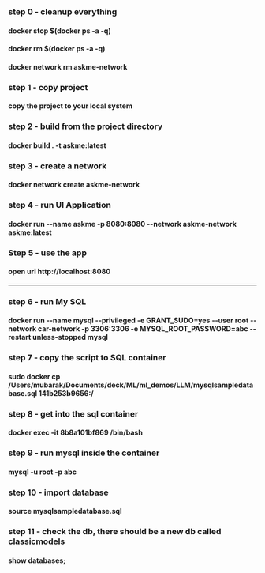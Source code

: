 ### step 0 - cleanup everything
#### docker stop $(docker ps -a -q)
#### docker rm $(docker ps -a -q)
#### docker network rm askme-network

### step 1 - copy project
#### copy the project to your local system

### step 2 - build from the project directory
#### docker build . -t askme:latest

### step 3 - create a network
#### docker network create askme-network

### step 4 - run UI Application
#### docker run --name askme -p 8080:8080 --network askme-network askme:latest

### Step 5 - use the app
#### open url http://localhost:8080

<hr>

### step 6 - run My SQL
#### docker run --name mysql --privileged -e GRANT_SUDO=yes --user root --network car-network -p 3306:3306 -e MYSQL_ROOT_PASSWORD=abc --restart unless-stopped mysql

### step 7 - copy the script to SQL container
#### sudo docker cp /Users/mubarak/Documents/deck/ML/ml_demos/LLM/mysqlsampledatabase.sql 141b253b9656:/

### step 8 - get into the sql container
#### docker exec -it 8b8a101bf869 /bin/bash

### step 9 - run mysql inside the container
#### mysql -u root -p abc

### step 10 - import database
#### source mysqlsampledatabase.sql

### step 11 - check the db, there should be a new db called classicmodels 
#### show databases;

